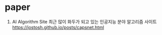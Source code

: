 # paper

1. AI Algorithm Site
최근 많이 화두가 되고 있는 인공지능 분야 알고리즘 사이트
https://jostosh.github.io/posts/capsnet.html


